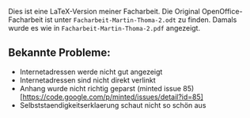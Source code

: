 Dies ist eine LaTeX-Version meiner Facharbeit. Die Original
OpenOffice-Facharbeit ist unter `Facharbeit-Martin-Thoma-2.odt` zu 
finden. Damals wurde es wie in `Facharbeit-Martin-Thoma-2.pdf` 
angezeigt.

Bekannte Probleme:
-----------------
* Internetadressen werde nicht gut angezeigt
* Internetadressen sind nicht direkt verlinkt
* Anhang wurde nicht richtig geparst (minted issue 85)[https://code.google.com/p/minted/issues/detail?id=85]
* Selbststaendigkeitserklaerung schaut nicht so schön aus
